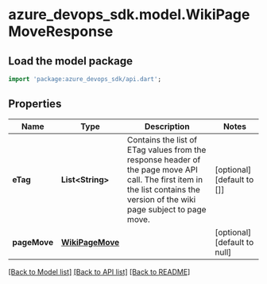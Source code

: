 # azure_devops_sdk.model.WikiPageMoveResponse

## Load the model package
```dart
import 'package:azure_devops_sdk/api.dart';
```

## Properties
Name | Type | Description | Notes
------------ | ------------- | ------------- | -------------
**eTag** | **List&lt;String&gt;** | Contains the list of ETag values from the response header of the page move API call. The first item in the list contains the version of the wiki page subject to page move. | [optional] [default to []]
**pageMove** | [**WikiPageMove**](WikiPageMove.md) |  | [optional] [default to null]

[[Back to Model list]](../README.md#documentation-for-models) [[Back to API list]](../README.md#documentation-for-api-endpoints) [[Back to README]](../README.md)


